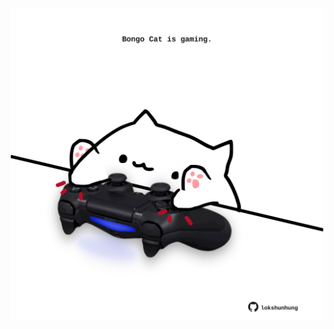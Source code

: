 <!-- built at 23/11/2022, 24:01:43 UTC -->
<p align="center">
  <img width="500" height="500" src="./ReadmeImage.svg">
</p>
